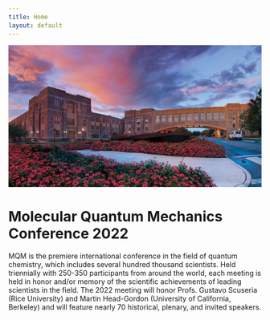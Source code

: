 ```yaml
---
title: Home
layout: default
---
```


<div id="particles-js"></div>

<div id="logo-container">
  <img src="assets/images/pasted-image (1).jpg" id="vt" alt="vt building">
</div>

<h1 class="title"> Molecular Quantum Mechanics Conference 2022</h1>

MQM is the premiere international conference in the field of quantum chemistry, which includes several hundred thousand scientists.  Held triennially with 250-350 participants from around the world, each meeting is held in honor and/or memory of the scientific achievements of leading scientists in the field.  The 2022 meeting will honor Profs. Gustavo Scuseria (Rice University) and Martin Head-Gordon (University of California, Berkeley) and will feature nearly 70 historical, plenary, and invited speakers.

<script>
  particlesJS.load('particles-js', 'assets/particles.json', function() {
  console.log('callback - particles.js config loaded');
});
</script>

